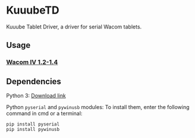 # KuuubeTD

Kuuube Tablet Driver, a driver for serial Wacom tablets.

## Usage

### [Wacom IV 1.2-1.4](./wacom_iv_1_2_to_1_4.md)

## Dependencies

Python 3: [Download link](https://www.python.org/downloads/)

Python `pyserial` and `pywinusb` modules: To install them, enter the following command in cmd or a terminal:

```
pip install pyserial
pip install pywinusb
```